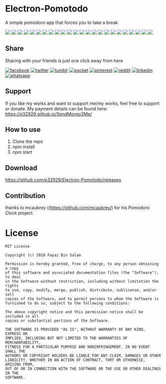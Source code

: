 # Electron-Pomotodo
A simple pomodoro app that forces you to take a break

[![](https://badgen.net/github/release/p32929/PotatoTimer)]() [![](https://badgen.net/github/release/p32929/PotatoTimer/stable)]() [![](https://badgen.net/github/tag/p32929/PotatoTimer)]() [![](https://badgen.net/github/watchers/p32929/PotatoTimer)]() [![](https://badgen.net/github/checks/p32929/PotatoTimer)]() [![](https://badgen.net/github/status/p32929/PotatoTimer)]() [![](https://badgen.net/github/stars/p32929/PotatoTimer)]() [![](https://badgen.net/github/forks/p32929/PotatoTimer)]() [![](https://badgen.net/github/issues/p32929/PotatoTimer)]() [![](https://badgen.net/github/open-issues/p32929/PotatoTimer)]() [![](https://badgen.net/github/closed-issues/p32929/PotatoTimer)]() [![](https://badgen.net/github/label-issues/p32929/PotatoTimer/help-wanted/open)]() [![](https://badgen.net/github/prs/p32929/PotatoTimer)]() [![](https://badgen.net/github/open-prs/p32929/PotatoTimer)]() [![](https://badgen.net/github/closed-prs/p32929/PotatoTimer)]() [![](https://badgen.net/github/merged-prs/p32929/PotatoTimer)]() [![](https://badgen.net/github/commits/p32929/PotatoTimer)]() [![](https://badgen.net/github/last-commit/p32929/PotatoTimer)]() [![](https://badgen.net/github/branches/p32929/PotatoTimer)]() [![](https://badgen.net/github/releases/p32929/PotatoTimer)]() [![](https://badgen.net/github/tags/p32929/PotatoTimer)]() [![](https://badgen.net/github/license/p32929/PotatoTimer)]() [![](https://badgen.net/github/contributors/p32929/PotatoTimer)]() [![](https://badgen.net/github/dependents-pkg/p32929/PotatoTimer)]() 

## Share
Sharing with your friends is just one click away from here

[![facebook](https://image.flaticon.com/icons/png/32/124/124010.png)](https://www.facebook.com/sharer/sharer.php?u=https://github.com/p32929/PotatoTimer)
[![twitter](https://image.flaticon.com/icons/png/32/124/124021.png)](https://twitter.com/intent/tweet?source=https://github.com/p32929/PotatoTimer)
[![tumblr](https://image.flaticon.com/icons/png/32/124/124012.png)](https://www.tumblr.com/share?v=3&u=https://github.com/p32929/PotatoTimer)
[![pocket](https://image.flaticon.com/icons/png/32/732/732238.png)](https://getpocket.com/save?url=https://github.com/p32929/PotatoTimer)
[![pinterest](https://image.flaticon.com/icons/png/32/124/124039.png)](https://pinterest.com/pin/create/button/?url=https://github.com/p32929/PotatoTimer)
[![reddit](https://image.flaticon.com/icons/png/32/2111/2111589.png)](https://www.reddit.com/submit?url=https://github.com/p32929/PotatoTimer)
[![linkedin](https://image.flaticon.com/icons/png/32/1409/1409945.png)](https://www.linkedin.com/shareArticle?mini=true&url=https://github.com/p32929/PotatoTimer)
[![whatsapp](https://image.flaticon.com/icons/png/32/733/733585.png)](https://api.whatsapp.com/send?text=https://github.com/p32929/PotatoTimer)

## Support
If you like my works and want to support me/my works, feel free to support or donate. My payment details can be found here: https://p32929.github.io/SendMoney2Me/

## How to use
1. Clone the repo
2. npm install
3. npm start

## Download
https://github.com/p32929/Electron-Pomotodo/releases

## Contribution
thanks to mcaubrey ((https://github.com/mcaubrey/) for his Pomodoro Clock project. 

# License
```
MIT License

Copyright (c) 2018 Fayaz Bin Salam

Permission is hereby granted, free of charge, to any person obtaining a copy
of this software and associated documentation files (the "Software"), to deal
in the Software without restriction, including without limitation the rights
to use, copy, modify, merge, publish, distribute, sublicense, and/or sell
copies of the Software, and to permit persons to whom the Software is
furnished to do so, subject to the following conditions:

The above copyright notice and this permission notice shall be included in all
copies or substantial portions of the Software.

THE SOFTWARE IS PROVIDED "AS IS", WITHOUT WARRANTY OF ANY KIND, EXPRESS OR
IMPLIED, INCLUDING BUT NOT LIMITED TO THE WARRANTIES OF MERCHANTABILITY,
FITNESS FOR A PARTICULAR PURPOSE AND NONINFRINGEMENT. IN NO EVENT SHALL THE
AUTHORS OR COPYRIGHT HOLDERS BE LIABLE FOR ANY CLAIM, DAMAGES OR OTHER
LIABILITY, WHETHER IN AN ACTION OF CONTRACT, TORT OR OTHERWISE, ARISING FROM,
OUT OF OR IN CONNECTION WITH THE SOFTWARE OR THE USE OR OTHER DEALINGS IN THE
SOFTWARE.
```
